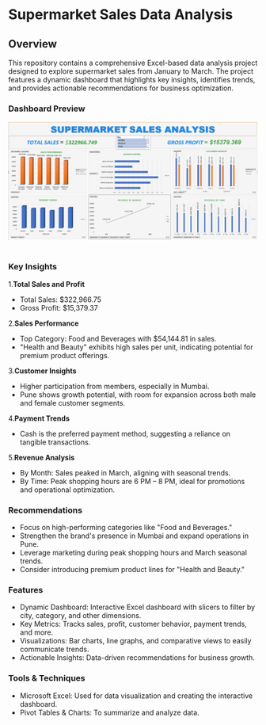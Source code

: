 # Supermarket Sales Data Analysis

## Overview
This repository contains a comprehensive Excel-based data analysis project designed to explore supermarket sales from January to March. The project features a dynamic dashboard that highlights key insights, identifies trends, and provides actionable recommendations for business optimization.

### Dashboard Preview

<img src="supermarket_sales_dashboard.PNG"/>&nbsp;

### Key Insights

1.**Total Sales and Profit**
* Total Sales: $322,966.75
* Gross Profit: $15,379.37

2.**Sales Performance**
* Top Category: Food and Beverages with $54,144.81 in sales.
* "Health and Beauty" exhibits high sales per unit, indicating potential for premium product offerings.

3.**Customer Insights**
* Higher participation from members, especially in Mumbai.
* Pune shows growth potential, with room for expansion across both male and female customer segments.

4.**Payment Trends**
* Cash is the preferred payment method, suggesting a reliance on tangible transactions.
  
5.**Revenue Analysis**
* By Month: Sales peaked in March, aligning with seasonal trends.
* By Time: Peak shopping hours are 6 PM – 8 PM, ideal for promotions and operational optimization.
  
### Recommendations
* Focus on high-performing categories like "Food and Beverages."
* Strengthen the brand's presence in Mumbai and expand operations in Pune.
* Leverage marketing during peak shopping hours and March seasonal trends.
* Consider introducing premium product lines for "Health and Beauty."
  
### Features
* Dynamic Dashboard: Interactive Excel dashboard with slicers to filter by city, category, and other dimensions.
* Key Metrics: Tracks sales, profit, customer behavior, payment trends, and more.
* Visualizations: Bar charts, line graphs, and comparative views to easily communicate trends.
* Actionable Insights: Data-driven recommendations for business growth.

### Tools & Techniques
* Microsoft Excel: Used for data visualization and creating the interactive dashboard.
* Pivot Tables & Charts: To summarize and analyze data.




